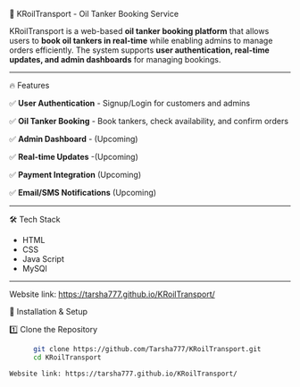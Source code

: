 🚛 KRoilTransport - Oil Tanker Booking Service

KRoilTransport is a web-based **oil tanker booking platform** that allows users to **book oil tankers in real-time** while enabling admins to manage orders efficiently.
The system supports **user authentication, real-time updates, and admin dashboards** for managing bookings.

---

🔥 Features

✅ **User Authentication** - Signup/Login for customers and admins  

✅ **Oil Tanker Booking** - Book tankers, check availability, and confirm orders  

✅ **Admin Dashboard** - (Upcoming)

✅ **Real-time Updates** -(Upcoming)  

✅ **Payment Integration** (Upcoming)  

✅ **Email/SMS Notifications** (Upcoming)  


---

🛠 Tech Stack

- HTML
- CSS
- Java Script
- MySQl

---

Website link: 
      https://tarsha777.github.io/KRoilTransport/

 🚀 Installation & Setup

1️⃣ Clone the Repository  
```bash
      git clone https://github.com/Tarsha777/KRoilTransport.git
      cd KRoilTransport

Website link: https://tarsha777.github.io/KRoilTransport/

